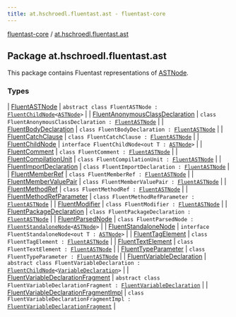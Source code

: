 ```yaml
---
title: at.hschroedl.fluentast.ast - fluentast-core
---
```


[fluentast-core](../index.html) / [at.hschroedl.fluentast.ast](.)

## Package at.hschroedl.fluentast.ast

This package contains Fluentast representations of [ASTNode](#).

### Types

| [FluentASTNode](-fluent-a-s-t-node/index.html) | `abstract class FluentASTNode : `[`FluentChildNode`](-fluent-child-node/index.html)`<`[`ASTNode`](https://help.eclipse.org/neon/topic/org.eclipse.jdt.doc.isv/reference/api/org/eclipse/jdt/core/dom/ASTNode.html)`>` |
| [FluentAnonymousClassDeclaration](-fluent-anonymous-class-declaration/index.html) | `class FluentAnonymousClassDeclaration : `[`FluentASTNode`](-fluent-a-s-t-node/index.html) |
| [FluentBodyDeclaration](-fluent-body-declaration/index.html) | `class FluentBodyDeclaration : `[`FluentASTNode`](-fluent-a-s-t-node/index.html) |
| [FluentCatchClause](-fluent-catch-clause/index.html) | `class FluentCatchClause : `[`FluentASTNode`](-fluent-a-s-t-node/index.html) |
| [FluentChildNode](-fluent-child-node/index.html) | `interface FluentChildNode<out T : `[`ASTNode`](https://help.eclipse.org/neon/topic/org.eclipse.jdt.doc.isv/reference/api/org/eclipse/jdt/core/dom/ASTNode.html)`>` |
| [FluentComment](-fluent-comment/index.html) | `class FluentComment : `[`FluentASTNode`](-fluent-a-s-t-node/index.html) |
| [FluentCompilationUnit](-fluent-compilation-unit/index.html) | `class FluentCompilationUnit : `[`FluentASTNode`](-fluent-a-s-t-node/index.html) |
| [FluentImportDeclaration](-fluent-import-declaration/index.html) | `class FluentImportDeclaration : `[`FluentASTNode`](-fluent-a-s-t-node/index.html) |
| [FluentMemberRef](-fluent-member-ref/index.html) | `class FluentMemberRef : `[`FluentASTNode`](-fluent-a-s-t-node/index.html) |
| [FluentMemberValuePair](-fluent-member-value-pair/index.html) | `class FluentMemberValuePair : `[`FluentASTNode`](-fluent-a-s-t-node/index.html) |
| [FluentMethodRef](-fluent-method-ref/index.html) | `class FluentMethodRef : `[`FluentASTNode`](-fluent-a-s-t-node/index.html) |
| [FluentMethodRefParameter](-fluent-method-ref-parameter/index.html) | `class FluentMethodRefParameter : `[`FluentASTNode`](-fluent-a-s-t-node/index.html) |
| [FluentModifier](-fluent-modifier/index.html) | `class FluentModifier : `[`FluentASTNode`](-fluent-a-s-t-node/index.html) |
| [FluentPackageDeclaration](-fluent-package-declaration/index.html) | `class FluentPackageDeclaration : `[`FluentASTNode`](-fluent-a-s-t-node/index.html) |
| [FluentParsedNode](-fluent-parsed-node/index.html) | `class FluentParsedNode : `[`FluentStandaloneNode`](-fluent-standalone-node/index.html)`<`[`ASTNode`](https://help.eclipse.org/neon/topic/org.eclipse.jdt.doc.isv/reference/api/org/eclipse/jdt/core/dom/ASTNode.html)`>` |
| [FluentStandaloneNode](-fluent-standalone-node/index.html) | `interface FluentStandaloneNode<out T : `[`ASTNode`](https://help.eclipse.org/neon/topic/org.eclipse.jdt.doc.isv/reference/api/org/eclipse/jdt/core/dom/ASTNode.html)`>` |
| [FluentTagElement](-fluent-tag-element/index.html) | `class FluentTagElement : `[`FluentASTNode`](-fluent-a-s-t-node/index.html) |
| [FluentTextElement](-fluent-text-element/index.html) | `class FluentTextElement : `[`FluentASTNode`](-fluent-a-s-t-node/index.html) |
| [FluentTypeParameter](-fluent-type-parameter/index.html) | `class FluentTypeParameter : `[`FluentASTNode`](-fluent-a-s-t-node/index.html) |
| [FluentVariableDeclaration](-fluent-variable-declaration/index.html) | `abstract class FluentVariableDeclaration : `[`FluentChildNode`](-fluent-child-node/index.html)`<`[`VariableDeclaration`](https://help.eclipse.org/neon/topic/org.eclipse.jdt.doc.isv/reference/api/org/eclipse/jdt/core/dom/VariableDeclaration.html)`>` |
| [FluentVariableDeclarationFragment](-fluent-variable-declaration-fragment/index.html) | `abstract class FluentVariableDeclarationFragment : `[`FluentVariableDeclaration`](-fluent-variable-declaration/index.html) |
| [FluentVariableDeclarationFragmentImpl](-fluent-variable-declaration-fragment-impl/index.html) | `class FluentVariableDeclarationFragmentImpl : `[`FluentVariableDeclarationFragment`](-fluent-variable-declaration-fragment/index.html) |

